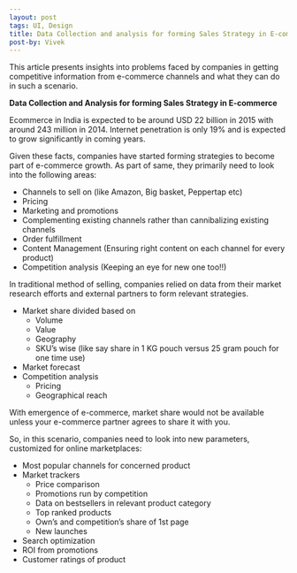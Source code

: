 ```yaml
---
layout: post
tags: UI, Design
title: Data Collection and analysis for forming Sales Strategy in E-commerce
post-by: Vivek 
---
```


This article presents insights into problems faced by companies in getting competitive information from e-commerce channels and what they can do in such a scenario.

**Data Collection and Analysis for forming Sales Strategy in E-commerce**

Ecommerce in India is expected to be around USD 22 billion in 2015 with around 243 million in 2014. Internet penetration is only 19% and is expected to grow significantly in coming years.

Given these facts, companies have started forming strategies to become part of e-commerce growth. As part of same, they primarily need to look into the following areas:

-	Channels to sell on (like Amazon, Big basket, Peppertap etc)
-	Pricing
-	Marketing and promotions
-	Complementing existing channels rather than cannibalizing existing channels
-	Order fulfillment
-	Content Management (Ensuring right content on each channel for every product)
-	Competition analysis (Keeping an eye for new one too!!)

In traditional method of selling, companies relied on data from their market research efforts and external partners to form relevant strategies.

-	Market share divided based on
    - Volume
	-	Value
	-	Geography
	-	SKU’s wise (like say share in 1 KG pouch versus 25 gram pouch for one time use)
-	Market forecast
-	Competition analysis
	-	Pricing
	-	Geographical reach
	
With emergence of e-commerce, market share would not be available unless your e-commerce partner agrees to share it with you.

So, in this scenario, companies need to look into new parameters, customized for online marketplaces:

-	Most popular channels for concerned product
-	Market trackers
	-	Price comparison
	-	Promotions run by competition
	-	Data on bestsellers in relevant product category
	-	Top ranked products
	-	Own’s and competition’s share of 1st page
	-	New launches
-	Search optimization
-	ROI from promotions
-	Customer ratings of product






